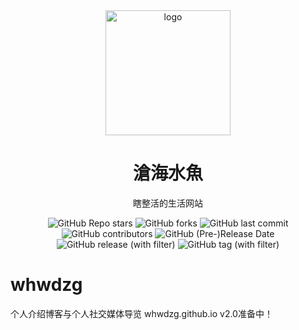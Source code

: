 <div style="text-align:center">
    <img style="text-align:center" src="https://avatars.githubusercontent.com/u/91038761?v=4" alt="logo" width="200">
    <h1 style="text-align:center">滄海水魚</h1>
    <p style="text-align:center">瞎整活的生活网站</p>
    <img alt="GitHub Repo stars" src="https://img.shields.io/github/stars/whwdzg/whwdzg.github.io">
    <img alt="GitHub forks" src="https://img.shields.io/github/forks/whwdzg/whwdzg.github.io">
    <img alt="GitHub last commit" src="https://img.shields.io/github/last-commit/whwdzg/whwdzg.github.io">
    <img alt="GitHub contributors" src="https://img.shields.io/github/contributors/whwdzg/whwdzg.github.io">
    <img alt="GitHub (Pre-)Release Date" src="https://img.shields.io/github/release-date-pre/whwdzg/whwdzg.github.io"> 
     <img alt="GitHub release (with filter)" src="https://img.shields.io/github/v/release/whwdzg/whwdzg.github.io"> 
     <img alt="GitHub tag (with filter)" src="https://img.shields.io/github/v/tag/whwdzg/whwdzg.github.io">
    </br>
</div>


# whwdzg
个人介绍博客与个人社交媒体导览
whwdzg.github.io
v2.0准备中！

